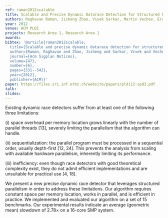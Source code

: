 ```yaml
---
ref: raman2012scalable
title: Scalable and Precise Dynamic Datarace Detection for Structured Parallelism
authors: Raghavan Raman, Jisheng Zhao, Vivek Sarkar, Martin Vechev, Eran Yahav 
year: 2012
venue: ACM PLDI
projects: Research Area 1, Research Area 1
awards:
bibtex: '@article{raman2012scalable,
  title={Scalable and precise dynamic datarace detection for structured parallelism},
  author={Raman, Raghavan and Zhao, Jisheng and Sarkar, Vivek and Vechev, Martin and Yahav, Eran},
  journal={Acm Sigplan Notices},
  volume={47},
  number={6},
  pages={531--542},
  year={2012},
  publisher={ACM}}'
paper: https://files.sri.inf.ethz.ch/website/papers/pldi12-spd3.pdf
talk: 
slides: 
---
```


Existing dynamic race detectors suffer from at least one of the following three limitations:

(i) space overhead per memory location grows linearly with the number of parallel threads [13], severely limiting the parallelism that the algorithm can handle.

(ii) sequentialization: the parallel program must be processed in a sequential order, usually depth-first [12, 24]. This prevents the analysis from scaling with available hardware parallelism, inherently limiting its performance.

(iii) inefficiency: even though race detectors with good theoretical complexity exist, they do not admit efficient implementations and are unsuitable for practical use [4, 18].

We present a new precise dynamic race detector that leverages structured parallelism in order to address these limitations. Our algorithm requires constant space per memory location, works in parallel, and is efficient in practice. We implemented and evaluated our algorithm on a set of 15 benchmarks. Our experimental results indicate an average (geometric mean) slowdown of 2.78× on a 16-core SMP system.
